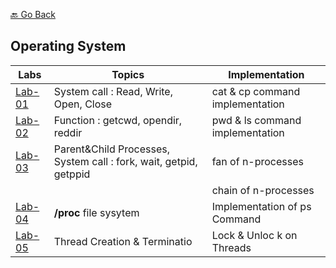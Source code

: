 [🔙 Go Back](https://github.com/Sandip-Kanzariya/5th-Semester)
## Operating System 

|Labs|Topics|Implementation|
|---|---|---|
|[Lab-01](https://github.com/Sandip-Kanzariya/5th-Semester/tree/os/Labs/Lab01)|System call : Read, Write, Open, Close|cat & cp command implementation| 
|[Lab-02](https://github.com/Sandip-Kanzariya/5th-Semester/tree/os/Labs/Lab02)|Function : getcwd, opendir, reddir|pwd & ls command implementation| 
|[Lab-03](https://github.com/Sandip-Kanzariya/5th-Semester/tree/os/Labs/Lab03)|Parent&Child Processes, System call : fork, wait, getpid, getppid|fan of n-processes| 
|  | |chain of n-processes| 
|[Lab-04](https://github.com/Sandip-Kanzariya/5th-Semester/tree/os/Labs/Lab04)| **/proc** file sysytem |Implementation of ps Command  |
|[Lab-05](https://github.com/Sandip-Kanzariya/5th-Semester/tree/os/Labs/Lab05)|Thread Creation & Terminatio|Lock & Unloc k on Threads |
